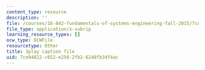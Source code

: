 ```yaml
---
content_type: resource
description: ''
file: /courses/16-842-fundamentals-of-systems-engineering-fall-2015/7ce94822c652e2502fb26248fb34f4ac_-63JXElqPaY.srt
file_type: application/x-subrip
learning_resource_types: []
ocw_type: OCWFile
resourcetype: Other
title: 3play caption file
uid: 7ce94822-c652-e250-2fb2-6248fb34f4ac
---
```

